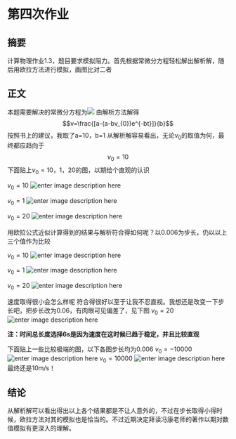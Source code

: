 第四次作业
=================

摘要
----------------
计算物理作业1.3，题目要求模拟阻力。首先根据常微分方程轻松解出解析解，随后用欧拉方法进行模拟，画图比对二者

正文
----------------
本题需要解决的常微分方程为<img src="http://chart.googleapis.com/chart?cht=tx&chl= $\frac{dv}{dt}=a-bv$" style="border:none;">
由解析方法解得$$v=\frac{[a-(a-bv_{0})e^{-bt}]}{b}$$
按照书上的建议，我取了a=10，b=1
从解析解容易看出，无论$v_{0}$的取值为何，最终都应趋向于$$v_{0}=10$$
下面贴上$v_{0}=10，1，20$的图，以期给个直观的认识

$v_{0}=10$
![enter image description here](https://github.com/wdwycpt/computationalphysics_N2013301020128/blob/master/v=10.png)

$v_{0}=1$
![enter image description here](https://github.com/wdwycpt/computationalphysics_N2013301020128/blob/master/v=1.png)

$v_{0}=20$
![enter image description here](https://github.com/wdwycpt/computationalphysics_N2013301020128/blob/master/v=20.png)

用欧拉公式近似计算得到的结果与解析符合得如何呢？以0.006为步长，仍以以上三个值作为比较

$v_{0}=10$
![enter image description here](https://github.com/wdwycpt/computationalphysics_N2013301020128/blob/master/v=10_compare.png)

$v_{0}=1$
![enter image description here](https://github.com/wdwycpt/computationalphysics_N2013301020128/blob/master/v=1_compare.png)

$v_{0}=20$
![enter image description here](https://github.com/wdwycpt/computationalphysics_N2013301020128/blob/master/v=20_compare.png)

速度取得很小会怎么样呢
符合得很好以至于让我不忍直视。我想还是改变一下步长吧，把步长改为0.06，有肉眼可见偏差了，见下图
$v_{0}=20$
![enter image description here](https://github.com/wdwycpt/computationalphysics_N2013301020128/blob/master/20_006.png)

**注：时间总长度选择6s是因为速度在这时候已趋于稳定，并且比较直观**

下面贴上一些比较极端的图，以下各图步长均为0.006
$v_{0}=-10000$
![enter image description here](https://github.com/wdwycpt/computationalphysics_N2013301020128/blob/master/v%3D-10000.png)
$v_{0}=10000$
![enter image description here](https://github.com/wdwycpt/computationalphysics_N2013301020128/blob/master/v%3D10000.png)
最终还是10m/s！

结论
--------------
从解析解可以看出得出以上各个结果都是不让人意外的，不过在步长取得小得时候，欧拉方法对其的模拟也是恰当的。不过近期决定拜读冯康老师的著作以期对数值模拟有更深入的理解。
